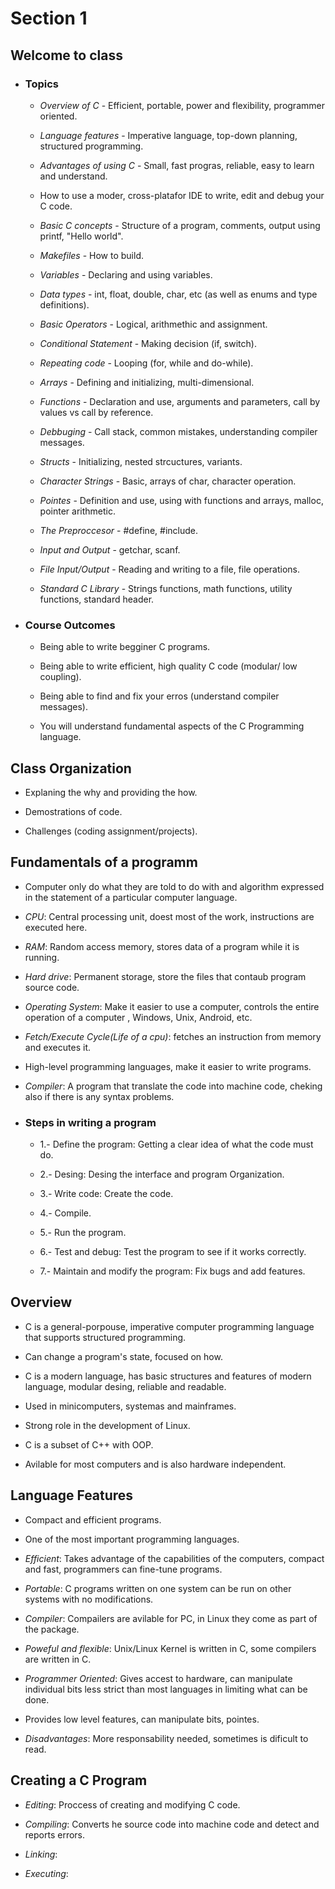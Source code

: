 # Section 1

## Welcome to class

- ### Topics

  - *Overview of C* - Efficient, portable, power and flexibility, 
    programmer oriented.

  - *Language features* - Imperative language, top-down planning, structured 
    programming.

  - *Advantages of using C* - Small, fast progras, reliable, easy to learn and 
    understand.

  - How to use a moder, cross-platafor IDE to write, edit and debug your C code.

  - *Basic C concepts* - Structure of a program, comments, output using printf,
    "Hello world".

  - *Makefiles* - How to build.

  - *Variables* - Declaring and using variables.

  - *Data types* - int, float, double, char, etc (as well as enums and type
    definitions).

  - *Basic Operators* - Logical, arithmethic and assignment.

  - *Conditional Statement* - Making decision (if, switch).

  - *Repeating code* - Looping (for, while and do-while).

  - *Arrays* - Defining and initializing, multi-dimensional.

  - *Functions* - Declaration and use, arguments and parameters, 
    call by values vs call by reference.

  - *Debbuging* - Call stack, common mistakes, understanding compiler messages.

  - *Structs* - Initializing, nested strcuctures, variants.

  - *Character Strings* - Basic, arrays of char, character operation.

  - *Pointes* - Definition and use, using with functions and arrays, malloc, 
    pointer arithmetic.

  - *The Preproccesor* - #define, #include.

  - *Input and Output* - getchar, scanf.

  - *File Input/Output* - Reading and writing to a file, file operations.

  - *Standard C Library* - Strings functions, math functions, utility functions, 
    standard header.

- ### Course Outcomes
 
  - Being able to write begginer C programs.

  - Being able to write efficient, high quality C code (modular/ low coupling).

  - Being able to find and fix your erros (understand compiler messages).

  - You will understand fundamental aspects of the C Programming language.

## Class Organization

- Explaning the why and providing the how.

- Demostrations of code.

- Challenges (coding assignment/projects).

## Fundamentals of a programm

- Computer only do what they are told to do with and algorithm expressed in the 
  statement of a particular computer language.

- *CPU*: Central processing unit, doest most of the work, 
  instructions are executed here.

- *RAM*: Random access memory, stores data of a program while it is running.

- *Hard drive*: Permanent storage, store the files that contaub program source
  code.

- *Operating System*: Make it easier to use a computer, 
  controls the entire operation of a computer , Windows, Unix, Android, etc.

- *Fetch/Execute Cycle(Life of a cpu)*: fetches an instruction from memory
  and executes it.

- High-level programming languages, make it easier to write programs.

- *Compiler*: A program that translate the code into machine code,
  cheking also if there is any syntax problems.

- ### Steps in writing a program

  - 1.- Define the program: Getting a clear idea of what the code must do.

  - 2.- Desing: Desing the interface and program Organization.

  - 3.- Write code: Create the code.

  - 4.- Compile.

  - 5.- Run the program.

  - 6.- Test and debug: Test the program to see if it works correctly.

  - 7.- Maintain and modify the program: Fix bugs and add features.
  
## Overview

- C is a general-porpouse, imperative computer programming language that supports
  structured programming.

- Can change a program's state, focused on how.

- C is a modern language, has basic structures and features of modern language,
  modular desing, reliable and readable.

- Used in minicomputers, systemas and mainframes.

- Strong role in the development of Linux.

- C is a subset of C++ with OOP.

- Avilable for most computers and is also hardware independent.


## Language Features

- Compact and efficient programs.

- One of the most important programming languages.

- *Efficient*: Takes advantage of the capabilities of the computers,
  compact and fast, programmers can fine-tune programs.

- *Portable*: C programs written on one system can be run on other systems with
  no modifications.

- *Compiler*: Compailers are avilable for PC, in Linux they come as part of the 
  package.

- *Poweful and flexible*: Unix/Linux Kernel is written in C, some compilers are
  written in C.

- *Programmer Oriented*: Gives accest to hardware, can manipulate individual bits
  less strict than most languages in limiting what can be done.

- Provides low level features, can manipulate bits, pointes.

- *Disadvantages*: More responsability needed, sometimes is dificult to read. 

## Creating a C Program

- *Editing*: Proccess of creating and modifying C code.

- *Compiling*: Converts he source code into machine code and detect 
  and reports errors.

- *Linking*: 

- *Executing*: 